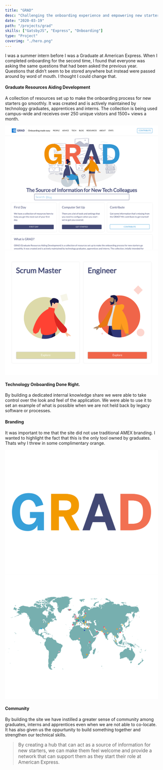 ```yaml
---
title: "GRAD"
desc: "Challenging the onboarding experience and empowering new starters to challenge the status quo."
date: "2020-03-19"
path: "/projects/grad"
skills: ["GatsbyJS", "Express", "Onboarding"]
type: "Project"
coverimg: "./hero.png"
---
```


<div class="row">
<div class="col-xs-12 " >
       <p class="margin-5-tb">I was a summer intern before I was a Graduate at American Express. When I completed onboarding for the second time, I found that everyone was asking the same questions that had been asked the previous year. Questions that didn’t seem to be stored anywhere but instead were passed around by word of mouth. I thought I could change that.</p>
    </div>
    <div class="col-xs-12 col-sm-6 flex" style="justify-content:center; flex-direction:column">
        <h4>Graduate Resources Aiding Development</h4>
        <p>A collection of resources set up to make the onboarding process for new starters go smoothly. It was created and is actively maintained by technology graduates, apprentices and interns. The collection is being used campus-wide and receives over 250 unique vistors and 1500+ views a month.</p>
    </div>
    <div class="col-xs-12 col-sm-6">
        <img src="./1.png"/>
    </div>
</div>

<div class="row margin-5-t">
    <div class="col-xs-12 col-sm-6">
        <img src="./3.png"/>
    </div>
    <div class="col-xs-12 col-sm-6 flex" style="justify-content:center; flex-direction:column">
        <h4>Technology Onboarding Done Right.</h4>
        <p>By building a dedicated internal knowledge share we were able to take control over the look and feel of the application. We were able to use it to set an example of what is possible when we are not held back by legacy software or processes. </p>
    </div>
</div>

<div class="row margin-5-t ">
    <div class="col-xs-12 col-sm-6 flex" style="justify-content:center; flex-direction:column">
        <h4>Branding</h4>
        <p>It was important to me that the site did not use traditional AMEX branding. I wanted to highlight the fact that this is the only tool owned by graduates. Thats why I threw in some complimentary orange.</p>
    </div>
    <div class="col-xs-12 col-sm-6">
        <img src="./4.png"/>
    </div>
</div>

<div class="row margin-5-t margin-10-b">
    <div class="col-xs-12 col-sm-6">
        <img src="./2.png"/>
    </div>
    <div class="col-xs-12 col-sm-6 flex" style="justify-content:center; flex-direction:column">
        <h4>Community</h4>
        <p>By building the site we have instilled a greater sense of community among graduates, interns and apprentices even when we are not able to co-locate. It has also given us the oppurtunity to build something together and strengthen our technical skills.</p>
    </div>
</div>

<blockquote style="font-weight:normal; font-size:1.1em">
By creating a hub that can act as a source of information for new starters, we can make them feel welcome and provide a network that can support them as they start their role at American Express.</blockquote>